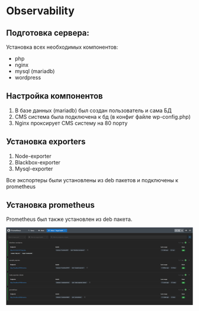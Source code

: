 # Observability
## Подготовка сервера:
Установка всех необходимых компонентов:
   - php
   - nginx
   - mysql (mariadb)
   - wordpress
 
 ## Настройка компонентов
 1. В базе данных (mariadb) был создан пользователь и сама БД
 2. CMS система была подключена к бд (в конфиг файле wp-config.php)
 3. Nginx проксирует CMS систему на 80 порту 
 
 ## Установка exporters
 1. Node-exporter
 2. Blackbox-exporter
 3. Mysql-exporter 

Все экспортеры были установлены из deb пакетов и подключены к prometheus

## Установка prometheus
Prometheus был также установлен из deb пакета.

![prometheus](/img/prometheus.png "экспортеры подключенные к prometheus")
